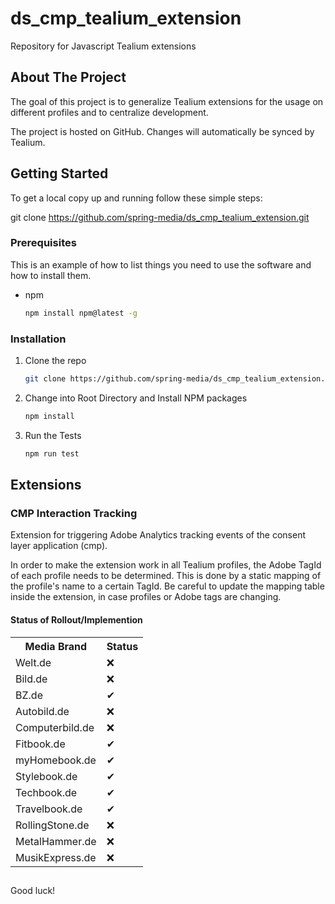 # ds_cmp_tealium_extension

Repository for Javascript Tealium extensions

## About The Project

The goal of this project is to generalize Tealium extensions for the usage on different profiles and to centralize
development.

The project is hosted on GitHub. Changes will automatically be synced by Tealium.

<!-- GETTING STARTED -->

## Getting Started

To get a local copy up and running follow these simple steps:

git clone https://github.com/spring-media/ds_cmp_tealium_extension.git

### Prerequisites

This is an example of how to list things you need to use the software and how to install them.

* npm
  ```sh
  npm install npm@latest -g
  ```

### Installation

1. Clone the repo
   ```sh
   git clone https://github.com/spring-media/ds_cmp_tealium_extension.git
   ```
2. Change into Root Directory and Install NPM packages
   ```sh
   npm install
   ```
3. Run the Tests

   ```sh
   npm run test
   ```

## Extensions

### CMP Interaction Tracking

Extension for triggering Adobe Analytics tracking events of the consent layer application (cmp).

In order to make the extension work in all Tealium profiles, the Adobe TagId of each profile needs to be determined.
This is done by a static mapping of the profile's name to a certain TagId. Be careful to update the mapping table inside
the extension, in case profiles or Adobe tags are changing.

#### Status of Rollout/Implemention

<table>
    <tr>
        <th>Media Brand</th>
        <th>Status</th>
    </tr>
    <tr>
        <td>Welt.de</td>
        <td>&#10060;</td>
    </tr>
    <tr>
        <td>Bild.de</td>
        <td>&#10060;</td>
    </tr>
    <tr>
        <td>BZ.de</td>
        <td>&#10004;</td>
    </tr>
    <tr>
        <td>Autobild.de</td>
        <td>&#10060;</td>
    </tr>
    <tr>
        <td>Computerbild.de</td>
        <td>&#10060;</td>
    </tr>
    <tr>
        <td>Fitbook.de</td>
        <td>&#10004;</td>
    </tr>
    <tr>
        <td>myHomebook.de</td>
        <td>&#10004;</td>
    </tr>
    <tr>
        <td>Stylebook.de</td>
        <td>&#10004;</td>
    </tr>
    <tr>
        <td>Techbook.de</td>
        <td>&#10004;</td>
    </tr>
    <tr>
        <td>Travelbook.de</td>
        <td>&#10004;</td>
    </tr>
    <tr>
        <td>RollingStone.de</td>
        <td>&#10060;</td>
    </tr>
    <tr>
        <td>MetalHammer.de</td>
        <td>&#10060;</td>
    </tr>
    <tr>
        <td>MusikExpress.de</td>
        <td>&#10060;</td>
    </tr>
</table>

##

Good luck!